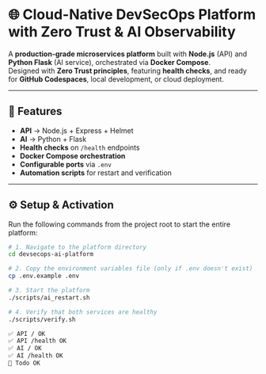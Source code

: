 # 🌐 Cloud-Native DevSecOps Platform with Zero Trust & AI Observability

A **production-grade microservices platform** built with **Node.js** (API) and **Python Flask** (AI service), orchestrated via **Docker Compose**.  
Designed with **Zero Trust principles**, featuring **health checks**, and ready for **GitHub Codespaces**, local development, or cloud deployment.

---

## 🚀 Features
- **API** → Node.js + Express + Helmet
- **AI** → Python + Flask
- **Health checks** on `/health` endpoints
- **Docker Compose orchestration**
- **Configurable ports** via `.env`
- **Automation scripts** for restart and verification

---

## ⚙️ Setup & Activation

Run the following commands from the project root to start the entire platform:

```bash
# 1. Navigate to the platform directory
cd devsecops-ai-platform

# 2. Copy the environment variables file (only if .env doesn't exist)
cp .env.example .env

# 3. Start the platform
./scripts/ai_restart.sh

# 4. Verify that both services are healthy
./scripts/verify.sh

✅ API / OK
✅ API /health OK
✅ AI / OK
✅ AI /health OK
🎉 Todo OK
 